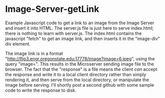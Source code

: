 # Image-Server-getLink
Example Javascript code to get a link to an image from the Image Server and insert it into HTML.   The server.js file is just here to serve index.html; 
there is nothing to learn with server.js.    The index.html contains the javascript "fetch" to get an image link, and then inserts it in the "image-div" div 
element.  

The image link is in a format "http://flip3.engr.oregonstate.edu:17778/image?image=6.jpeg", using the query "image=".  This results in the Microserver sending
image file to the browser.  The fact that the "response" is a file means the client *can* accept the response and write it to a local client directory rather
than simply rendering it, and then 
serve from the local directory, or manipulate the image before serving.  I'll shortly post a second github with some sample code to write the response to disk.
 
